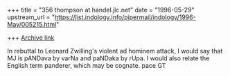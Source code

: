 +++
title = "356 thompson at handel.jlc.net"
date = "1996-05-29"
upstream_url = "https://list.indology.info/pipermail/indology/1996-May/005215.html"

+++
[Archive link](https://list.indology.info/pipermail/indology/1996-May/005215.html)

In rebuttal to Leonard Zwilling's violent ad hominem attack, I would say
that MJ is pANDava by varNa and paNDaka by rUpa.  I would also relate the
English term panderer, which may be cognate.
pace
GT






